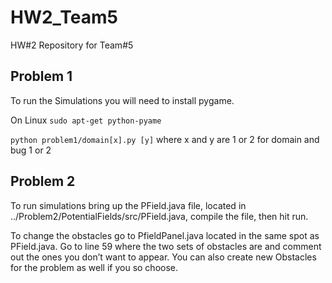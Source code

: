 HW2_Team5
=========

HW#2 Repository for Team#5

## Problem 1
To run the Simulations you will need to install pygame.

On Linux
`sudo apt-get python-pyame`

`python problem1/domain[x].py [y]`
where x and y are 1 or 2 for domain and bug 1 or 2


## Problem 2

To run simulations bring up the PField.java file, located in
 ../Problem2/PotentialFields/src/PField.java, compile the file, then hit run. 

To change the obstacles go to PfieldPanel.java located in the same spot as PField.java. Go to line 59 where the two sets of obstacles are and comment out the ones you don’t want to appear. You can also create new Obstacles for the problem as well if you so choose. 
